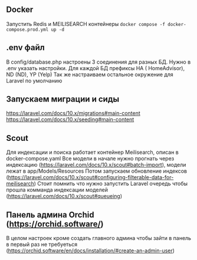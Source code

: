 ## Docker

Запустить Redis и MEILISEARCH контейнеры
`docker compose -f docker-compose.prod.yml up -d`

## .env файл

В config/database.php настроены 3 соединения для разных БД. Нужно в .env указать настройки. Для каждой БД префиксы HA (
HomeAdvisor), ND (ND), YP (Yelp)
Так же настраиваем остальное окружение для Laravel по умолчанию

## Запускаем миграции и сиды

https://laravel.com/docs/10.x/migrations#main-content
https://laravel.com/docs/10.x/seeding#main-content

## Scout

Для индексации и поиска работает контейнер Meilisearch, описан в docker-compose.yaml Все модели в начале нужно прогнать
через индексацию (https://laravel.com/docs/10.x/scout#batch-import), модели лежат в app/Models/Resources Потом запускаем
обновление индексов (https://laravel.com/docs/10.x/scout#configuring-filterable-data-for-meilisearch)
Стоит помнить что нужно запустить Laravel очередь чтобы прошла комманда индексации
моделей (https://laravel.com/docs/10.x/scout#queueing)

## Панель админа Orchid (https://orchid.software/)

В целом настроек кроме создать главного админа чтобы зайти в панель в первый раз не
требуеться (https://orchid.software/en/docs/installation/#create-an-admin-user)
